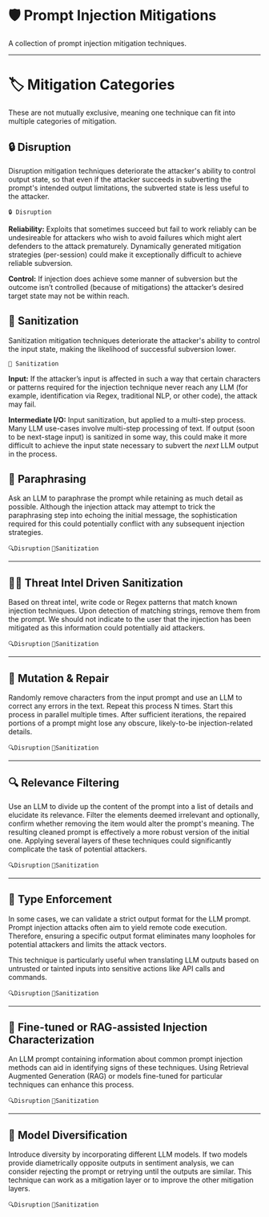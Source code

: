 # 🛡️ Prompt Injection Mitigations

A collection of prompt injection mitigation techniques.

---
# 🏷️ Mitigation Categories

These are not mutually exclusive, meaning one technique can fit into multiple categories of mitigation.

## 🔒 Disruption

Disruption mitigation techniques deteriorate the attacker's ability to control output state, so that even if the attacker succeeds in subverting the prompt's intended output limitations, the subverted state is less useful to the attacker.

`🔒 Disruption`

**Reliability:** Exploits that sometimes succeed but fail to work reliably can be undesireable for attackers who wish to avoid failures which might alert defenders to the attack prematurely. Dynamically generated mitigation strategies (per-session) could make it exceptionally difficult to achieve reliable subversion.

**Control:** If injection does achieve some manner of subversion but the outcome isn’t controlled (because of mitigations) the attacker’s desired target state may not be within reach.

## 🧽 Sanitization

Sanitization mitigation techniques deteriorate the attacker's ability to control the input state, making the likelihood of successful subversion lower. 

`🧽 Sanitization`

**Input:** If the attacker’s input is affected in such a way that certain characters or patterns required for the injection technique never reach any LLM (for example, identification via Regex, traditional NLP, or other code), the attack may fail.

**Intermediate I/O:** Input sanitization, but applied to a multi-step process. Many LLM use-cases involve multi-step processing of text. If output (soon to be next-stage input) is sanitized in some way, this could make it more difficult to achieve the input state necessary to subvert the *next* LLM output in the process.

## 💬 Paraphrasing

Ask an LLM to paraphrase the prompt while retaining as much detail as possible. Although the injection attack may attempt to trick the paraphrasing step into echoing the initial message, the sophistication required for this could potentially conflict with any subsequent injection strategies.

`🔍Disruption` `🧽Sanitization`

---

## 🕵️‍♂️ Threat Intel Driven Sanitization

Based on threat intel, write code or Regex patterns that match known injection techniques. Upon detection of matching strings, remove them from the prompt. We should not indicate to the user that the injection has been mitigated as this information could potentially aid attackers.

`🔍Disruption` `🧽Sanitization`

---

## 🧬 Mutation & Repair

Randomly remove characters from the input prompt and use an LLM to correct any errors in the text. Repeat this process N times. Start this process in parallel multiple times. After sufficient iterations, the repaired portions of a prompt might lose any obscure, likely-to-be injection-related details.

`🔍Disruption` `🧽Sanitization`

---

## 🔍 Relevance Filtering

Use an LLM to divide up the content of the prompt into a list of details and elucidate its relevance. Filter the elements deemed irrelevant and optionally, confirm whether removing the item would alter the prompt's meaning. The resulting cleaned prompt is effectively a more robust version of the initial one. Applying several layers of these techniques could significantly complicate the task of potential attackers.

`🔍Disruption` `🧽Sanitization`

---

## 🚧 Type Enforcement

In some cases, we can validate a strict output format for the LLM prompt. Prompt injection attacks often aim to yield remote code execution. Therefore, ensuring a specific output format eliminates many loopholes for potential attackers and limits the attack vectors. 

This technique is particularly useful when translating LLM outputs based on untrusted or tainted inputs into sensitive actions like API calls and commands.

`🔍Disruption` `🧽Sanitization`

---

## 🎯 Fine-tuned or RAG-assisted Injection Characterization

An LLM prompt containing information about common prompt injection methods can aid in identifying signs of these techniques. Using Retrieval Augmented Generation (RAG) or models fine-tuned for particular techniques can enhance this process. 

`🔍Disruption` `🧽Sanitization`

---

## 🌈 Model Diversification

Introduce diversity by incorporating different LLM models. If two models provide diametrically opposite outputs in sentiment analysis, we can consider rejecting the prompt or retrying until the outputs are similar. This technique can work as a mitigation layer or to improve the other mitigation layers.

`🔍Disruption` `🧽Sanitization`
